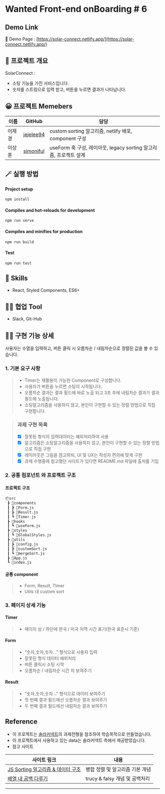 # Wanted Front-end onBoarding # 6

## Demo Link

🔗 Demo Page : [https://solar-connect.netlify.app/](https://solar-connect.netlify.app/)

## 💬 프로젝트 개요

SolarConnect :
- 소팅 기능을 가진 서비스입니다.
- 숫자를 스트링으로 입력 받고, 버튼을 누르면 결과가 나타납니다.

## 😀 프로젝트 Memebers

| 이름   | GitHub                                    | 담당                                                           |
| ----- | ----------------------------------------- | -------------------------------------------------------------- |
| 이제경 | [jejelee94](https://github.com/jejelee94) | custom sorting 알고리즘, netlify 배포, component 구성              |
| 이상훈 | [simoniful](https://github.com/simoniful) |  useForm 훅 구성, 레이아웃, legacy sorting 알고리즘, 프로젝트 설계             |

## 🪄 실행 방법

#### Project setup

`npm install`

#### Compiles and hot-reloads for development

`npm run serve`

#### Compiles and minifies for production

`npm run build`

#### Test

`npm run test`

## 🔧 Skills

- React, Styled Components, ES6+

## 🐱‍👤 협업 Tool

- Slack, Git-Hub

## 👍🏻 구현 기능 상세

사용자는 수열을 입력하고, 버튼 클릭 시 오름차순 / 내림차순으로 정렬된 값을 볼 수 있습니다. 

### 1. 기본 요구 사항

> - Timer는 재활용이 가능한 Component로 구성합니다.
> - 사용자가 버튼을 누르면 소팅이 시작됩니다.
> - 오름차순 결과는 결과 필드에 바로 노출 되고 3초 후에 내림차순 결과가 결과필드에 노출됩니다.
> - 소팅알고리즘을 사용하지 않고, 본인이 구현할 수 있는 정렬 방법으로 직접 구현합니다.

> ### 과제 구현 목록
>
> - [x] 잘못된 형식의 입력데이터는 예외처리하여 사용
> - [x] 알고리즘은 소팅알고리즘을 사용하지 않고, 본인이 구현할 수 있는 정렬 방법으로 직접 구현
> - [x] 레이아웃은 그림을 참고하되, UI 및 UX는 작성자 편의에 맞게 구현
> - [x] 과제 수행중에 참고했던 사이트가 있다면 README.md 파일에 출처를 기입

### 2. 공통 컴포넌트 와 프로젝트 구조

#### 프로젝트 구조

```html
📦src
 ┣ 📂components
 ┃ ┣ 📜Form.js
 ┃ ┣ 📜Result.js
 ┃ ┗ 📜Timer.js
 ┣ 📂hooks
 ┃ ┗ 📜useForm.js
 ┣ 📂styles
 ┃ ┗ 📜GlobalStyles.js
 ┣ 📂utils
 ┃ ┣ 📜config.js
 ┃ ┣ 📜customSort.js
 ┃ ┗ 📜mergeSort.js
 ┣ 📜App.js
 ┗ 📜index.js
```

#### 공통 component

> - Form, Result, TImer
> - Utils 내 custom sort

### 3. 페이지 상세 기능

#### Timer

> - 페이지 상 / 하단에 한국 / 미국 지역 시간 표기(한국 표준시 기준)

#### Form

> - “숫자,숫자,숫자…” 형식으로 사용자 입력
> - 잘못된 형식 데이터 예외처리
> - 버튼 클릭시 소팅 시작
> - 오름차순 / 내림차순 시간 차 보여주기

#### Result

> - “숫자,숫자,숫자…” 형식으로 데이터 보여주기
> - 첫 번째 결과 필드에선 오름차순 결과 보여주기
> - 두 번째 결과 필드에선 내림차순 결과 보여주기

## Reference

- 이 프로젝트는 [솔라커넥트]()의 과제전형을 참조하여 학습목적으로 만들었습니다.
- 이 프로젝트에서 사용하고 있는 data는 솔라커넥트 측에서 제공받았습니다.
- 참고 사이트

| 사이트 링크    | 내용        |
| -----------------------| ----------------------------------------------|
| [JS Sorting 알고리즘 & 데이터 구조](https://www.w3resource.com/javascript-exercises/searching-and-sorting-algorithm/index.php) | 병합 정렬 및 알고리즘 기본 개념   |
| [배열 내 공백 다루기](https://hianna.tistory.com/423) | trucy & falsy 개념 및 공백처리 |

---
